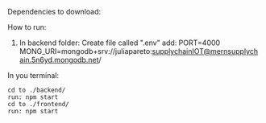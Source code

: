 Dependencies to download:


How to run:

1. In backend folder:
    Create file called ".env" add:
    PORT=4000
    MONG_URI=mongodb+srv://juliapareto:supplychainIOT@mernsupplychain.5n6yd.mongodb.net/



In you terminal:

    cd to ./backend/
    run: npm start
    cd to ./frontend/
    run: npm start